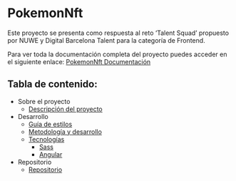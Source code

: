# PokemonNft

Este proyecto se presenta como respuesta al reto ‘Talent Squad’ propuesto por NUWE y Digital Barcelona Talent para la categoría de Frontend. 

Para ver toda la documentación completa del proyecto puedes acceder en el siguiente enlace: [PokemonNft Documentación](https://www.notion.so/PokemonNft-6efd1738e0b34e1b99ae1e3ec51af98f)

## Tabla de contenido:
  * Sobre el proyecto
    - [Descripción del proyecto](https://www.notion.so/Descripci-n-del-proyecto-e91600fff4a44f01b6a0a59d4713296d)
  * Desarrollo
    - [Guía de estilos](https://www.notion.so/Gu-a-de-estilos-9a9fc0c313e7409fa0a5b663aae15692)
    - [Metodología y desarrollo](https://www.notion.so/Metodolog-a-y-desarrollo-37125f63e636444bad2bd7b461b5ac15)
    - [Tecnologías](https://www.notion.so/Tecnolog-as-47915f1de69c4891a851a9e4e933d92d)
      + [Sass](https://www.notion.so/Sass-c4d303bddb604ebba86960460edaa90b)
      + [Angular](https://www.notion.so/Angular-0bcc24e958c3458b9be168bf325384df)
  * Repositorio
    - [Repositorio](https://github.com/cristina-perdiguero/nft-pokemon)
